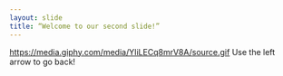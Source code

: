 ```yaml
---
layout: slide
title: “Welcome to our second slide!”
---
```

https://media.giphy.com/media/YIiLECq8mrV8A/source.gif
Use the left arrow to go back!
